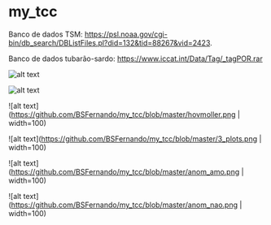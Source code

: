 # my_tcc

Banco de dados TSM: https://psl.noaa.gov/cgi-bin/db_search/DBListFiles.pl?did=132&tid=88267&vid=2423.

Banco de dados tubarão-sardo: https://www.iccat.int/Data/Tag/_tagPOR.rar

![alt text](https://github.com/BSFernando/my_tcc/blob/master/tsm_centroide_pontos_6mapas.png=250x250)

![alt text](https://github.com/BSFernando/my_tcc/blob/master/anomalia_pontos_centroide_6mapas.png|width=100)

![alt text](https://github.com/BSFernando/my_tcc/blob/master/hovmoller.png | width=100)

![alt text](https://github.com/BSFernando/my_tcc/blob/master/3_plots.png | width=100)

![alt text](https://github.com/BSFernando/my_tcc/blob/master/anom_amo.png | width=100)

![alt text](https://github.com/BSFernando/my_tcc/blob/master/anom_nao.png | width=100)


